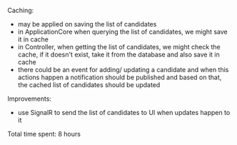Caching: 
- may be applied on saving the list of candidates
- in ApplicationCore when querying the list of candidates, we might save it in cache
- in Controller, when getting the list of candidates, we might check the cache, if it doesn't exist, take it from the database and also save it in cache
- there could be an event for adding/ updating a candidate and when this actions happen a notification should be published and based on that, the cached list of candidates should be updated


Improvements:
- use SignalR to send the list of candidates to UI when updates happen to it

Total time spent: 8 hours

